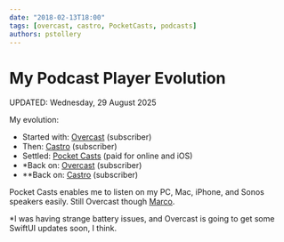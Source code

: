 ```yaml
---
date: "2018-02-13T18:00"
tags: [overcast, castro, PocketCasts, podcasts]
authors: pstollery
---
```

# My Podcast Player Evolution

UPDATED: Wednesday, 29 August 2025

My evolution:

<!-- truncate -->

- Started with: [Overcast](https://overcast.fm) (subscriber)
- Then: [Castro](https://www.castro.fm) (subscriber)
- Settled: [Pocket Casts](https://www.pocketcasts.com) (paid for online and iOS)
- *Back on: [Overcast](https://overcast.fm) (subscriber)
- **Back on: [Castro](https://www.castro.fm) (subscriber)

Pocket Casts enables me to listen on my PC, Mac, iPhone, and Sonos speakers easily. Still <FAIcon icon="fa-solid fa-heart" /> Overcast though [Marco](https://mastodon.social/@marcoarment).

*I was having strange battery issues, and Overcast is going to get some SwiftUI updates soon, I think.